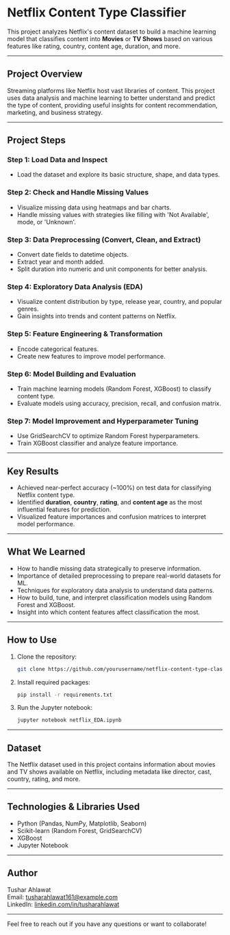 # Netflix Content Type Classifier

This project analyzes Netflix's content dataset to build a machine learning model that classifies content into **Movies** or **TV Shows** based on various features like rating, country, content age, duration, and more.

---

## Project Overview

Streaming platforms like Netflix host vast libraries of content. This project uses data analysis and machine learning to better understand and predict the type of content, providing useful insights for content recommendation, marketing, and business strategy.

---

## Project Steps

### Step 1: Load Data and Inspect
- Load the dataset and explore its basic structure, shape, and data types.

### Step 2: Check and Handle Missing Values
- Visualize missing data using heatmaps and bar charts.
- Handle missing values with strategies like filling with 'Not Available', mode, or 'Unknown'.

### Step 3: Data Preprocessing (Convert, Clean, and Extract)
- Convert date fields to datetime objects.
- Extract year and month added.
- Split duration into numeric and unit components for better analysis.

### Step 4: Exploratory Data Analysis (EDA)
- Visualize content distribution by type, release year, country, and popular genres.
- Gain insights into trends and content patterns on Netflix.

### Step 5: Feature Engineering & Transformation
- Encode categorical features.
- Create new features to improve model performance.

### Step 6: Model Building and Evaluation
- Train machine learning models (Random Forest, XGBoost) to classify content type.
- Evaluate models using accuracy, precision, recall, and confusion matrix.

### Step 7: Model Improvement and Hyperparameter Tuning
- Use GridSearchCV to optimize Random Forest hyperparameters.
- Train XGBoost classifier and analyze feature importance.

---

## Key Results

- Achieved near-perfect accuracy (~100%) on test data for classifying Netflix content type.
- Identified **duration**, **country**, **rating**, and **content age** as the most influential features for prediction.
- Visualized feature importances and confusion matrices to interpret model performance.

---

## What We Learned

- How to handle missing data strategically to preserve information.
- Importance of detailed preprocessing to prepare real-world datasets for ML.
- Techniques for exploratory data analysis to understand data patterns.
- How to build, tune, and interpret classification models using Random Forest and XGBoost.
- Insight into which content features affect classification the most.

---

## How to Use

1. Clone the repository:
    ```bash
    git clone https://github.com/yourusername/netflix-content-type-classifier.git
    ```

2. Install required packages:
    ```bash
    pip install -r requirements.txt
    ```

3. Run the Jupyter notebook:
    ```bash
    jupyter notebook netflix_EDA.ipynb
    ```

---

## Dataset

The Netflix dataset used in this project contains information about movies and TV shows available on Netflix, including metadata like director, cast, country, rating, and more.

---

## Technologies & Libraries Used

- Python (Pandas, NumPy, Matplotlib, Seaborn)
- Scikit-learn (Random Forest, GridSearchCV)
- XGBoost
- Jupyter Notebook

---

## Author

Tushar Ahlawat  
Email: tusharahlawat161@example.com  
LinkedIn: [linkedin.com/in/tusharahlawat](www.linkedin.com/in/tushar-ahlawat-26b555268)  


---

Feel free to reach out if you have any questions or want to collaborate!

